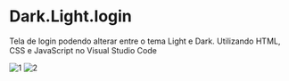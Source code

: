# Dark.Light.login
 Tela de login podendo alterar entre o tema Light e Dark. Utilizando HTML, CSS e JavaScript no Visual Studio Code
 
![1](https://user-images.githubusercontent.com/111544279/229327100-2293e736-794f-42cd-924a-60cde53516fc.JPG)
![2](https://user-images.githubusercontent.com/111544279/229327102-e4c5e75c-903e-4601-a37f-0f8a361e3d3c.JPG)
